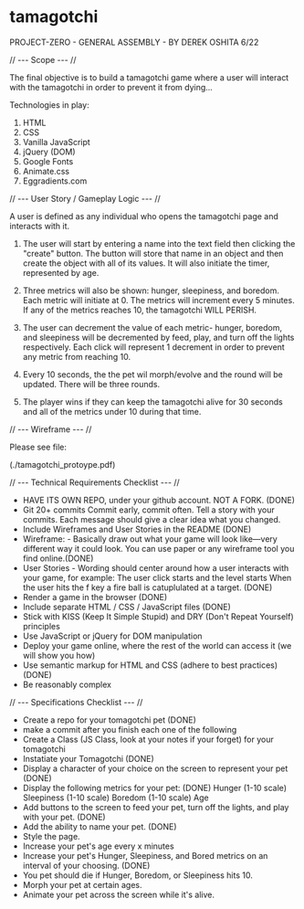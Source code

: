 # tamagotchi
PROJECT-ZERO - GENERAL ASSEMBLY - BY DEREK OSHITA 6/22


// --- Scope --- // 

The final objective is to build a tamagotchi game where a user will interact with the tamagotchi in order to prevent it from dying...

Technologies in play: 
1. HTML
2. CSS
3. Vanilla JavaScript 
4. jQuery (DOM)
5. Google Fonts
6. Animate.css
7. Eggradients.com 


// --- User Story / Gameplay Logic --- // 

A user is defined as any individual who opens the tamagotchi page and interacts with it. 

1. The user will start by entering a name into the text field then clicking the "create" button. The button will store that name in an object and then create the object with all of its values. It will also initiate the timer, represented by age. 

2. Three metrics will also be shown: hunger, sleepiness, and boredom. Each metric will initiate at 0. The metrics will increment every 5 minutes. If any of the metrics reaches 10, the tamagotchi WILL PERISH. 

3. The user can decrement the value of each metric- hunger, boredom, and sleepiness will be decremented by feed, play, and turn off the lights respectively. Each click will represent 1 decrement in order to prevent any metric from reaching 10. 

4. Every 10 seconds, the the pet wil morph/evolve and the round will be updated. There will be three rounds. 

5. The player wins if they can keep the tamagotchi alive for 30 seconds and all of the metrics under 10 during that time.  


// --- Wireframe --- // 

Please see file:

(./tamagotchi_protoype.pdf)


// --- Technical Requirements Checklist --- // 

- HAVE ITS OWN REPO, under your github account. NOT A FORK. (DONE)
- Git 20+ commits Commit early, commit often. Tell a story with your commits. Each message should give a clear idea what you changed.
- Include Wireframes and User Stories in the README (DONE)
- Wireframe: - Basically draw out what your game will look like—very different way it could look. You can use paper or any wireframe tool you find online.(DONE)
- User Stories - Wording should center around how a user interacts with your game, for example:
The user click starts and the level starts
When the user hits the f key a fire ball is catuplulated at a target. (DONE)
- Render a game in the browser (DONE)
- Include separate HTML / CSS / JavaScript files (DONE)
- Stick with KISS (Keep It Simple Stupid) and DRY (Don't Repeat Yourself) principles
- Use JavaScript or jQuery for DOM manipulation
- Deploy your game online, where the rest of the world can access it (we will show you how)
- Use semantic markup for HTML and CSS (adhere to best practices) (DONE)
- Be reasonably complex


// --- Specifications Checklist --- // 

- Create a repo for your tomagotchi pet (DONE)
- make a commit after you finish each one of the following
- Create a Class (JS Class, look at your notes if your forget) for your tomagotchi
- Instatiate your Tomagotchi (DONE)
- Display a character of your choice on the screen to represent your pet (DONE)
- Display the following metrics for your pet: (DONE)
Hunger (1-10 scale)
Sleepiness (1-10 scale)
Boredom (1-10 scale)
Age
- Add buttons to the screen to feed your pet, turn off the lights, and play with your pet. (DONE)
- Add the ability to name your pet. (DONE)
- Style the page.
- Increase your pet's age every x minutes
- Increase your pet's Hunger, Sleepiness, and Bored metrics on an interval of your choosing. (DONE)
- You pet should die if Hunger, Boredom, or Sleepiness hits 10.
- Morph your pet at certain ages.
- Animate your pet across the screen while it's alive.




